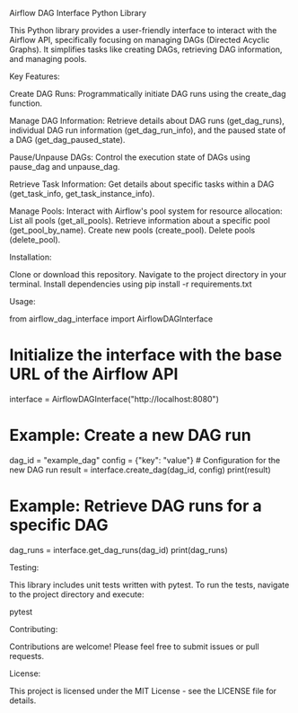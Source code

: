 Airflow DAG Interface Python Library

This Python library provides a user-friendly interface to interact with the Airflow API, specifically focusing on managing DAGs (Directed Acyclic Graphs). It simplifies tasks like creating DAGs, retrieving DAG information, and managing pools.

Key Features:

Create DAG Runs: Programmatically initiate DAG runs using the create_dag function.

Manage DAG Information: Retrieve details about DAG runs (get_dag_runs), individual DAG run information (get_dag_run_info), and the paused state of a DAG (get_dag_paused_state).

Pause/Unpause DAGs: Control the execution state of DAGs using pause_dag and unpause_dag.

Retrieve Task Information: Get details about specific tasks within a DAG (get_task_info, get_task_instance_info).

Manage Pools: Interact with Airflow's pool system for resource allocation:
List all pools (get_all_pools).
Retrieve information about a specific pool (get_pool_by_name).
Create new pools (create_pool).
Delete pools (delete_pool).

Installation:

Clone or download this repository.
Navigate to the project directory in your terminal.
Install dependencies using pip install -r requirements.txt

Usage:

from airflow_dag_interface import AirflowDAGInterface

# Initialize the interface with the base URL of the Airflow API
interface = AirflowDAGInterface("http://localhost:8080")

# Example: Create a new DAG run
dag_id = "example_dag"
config = {"key": "value"}  # Configuration for the new DAG run
result = interface.create_dag(dag_id, config)
print(result)

# Example: Retrieve DAG runs for a specific DAG
dag_runs = interface.get_dag_runs(dag_id)
print(dag_runs)

Testing:

This library includes unit tests written with pytest. To run the tests, navigate to the project directory and execute:

pytest

Contributing:

Contributions are welcome! Please feel free to submit issues or pull requests.

License:

This project is licensed under the MIT License - see the LICENSE file for details.